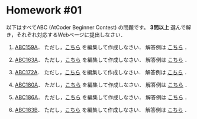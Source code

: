 # Homework #01

以下はすべてABC (AtCoder Beginner Contest) の問題です。
**3問以上**  選んで解き，それぞれ対応するWebページに提出しなさい．

1. [ABC159A](https://atcoder.jp/contests/abc159/tasks/abc159_a)．
ただし，[こちら](https://github.com/fumiyanll23/PythonLearning/blob/main/01/src/prob/abc159_a.py) を編集して作成しなさい．
解答例は [こちら](https://github.com/fumiyanll23/PythonLearning/blob/main/01/src/ans/abc159_a.py) ．

1. [ABC163A](https://atcoder.jp/contests/abc163/tasks/abc163_a)．
ただし，[こちら](https://github.com/fumiyanll23/PythonLearning/blob/main/01/src/prob/abc163_a.py) を編集して作成しなさい．
解答例は [こちら](https://github.com/fumiyanll23/PythonLearning/blob/main/01/src/ans/abc163_a.py) ．

1. [ABC172A](https://atcoder.jp/contests/abc172/tasks/abc172_a)．
ただし，[こちら](https://github.com/fumiyanll23/PythonLearning/blob/main/01/src/prob/abc172_a.py) を編集して作成しなさい．
解答例は [こちら](https://github.com/fumiyanll23/PythonLearning/blob/main/01/src/ans/abc172_a.py) ．

1. [ABC180A](https://atcoder.jp/contests/abc180/tasks/abc180_a)．
ただし，[こちら](https://github.com/fumiyanll23/PythonLearning/blob/main/01/src/prob/abc180_a.py) を編集して作成しなさい．
解答例は [こちら](https://github.com/fumiyanll23/PythonLearning/blob/main/01/src/ans/abc180_a.py) ．

1. [ABC186A](https://atcoder.jp/contests/abc186/tasks/abc186_a)．
ただし，[こちら](https://github.com/fumiyanll23/PythonLearning/blob/main/01/src/prob/abc186_a.py) を編集して作成しなさい．
解答例は [こちら](https://github.com/fumiyanll23/PythonLearning/blob/main/01/src/ans/abc186_a.py) ．

1. [ABC183B](https://atcoder.jp/contests/abc183/tasks/abc183_b)．
ただし，[こちら](https://github.com/fumiyanll23/PythonLearning/blob/main/01/src/prob/abc183_b.py) を編集して作成しなさい．
解答例は [こちら](https://github.com/fumiyanll23/PythonLearning/blob/main/01/src/ans/abc183_b.py) ．

